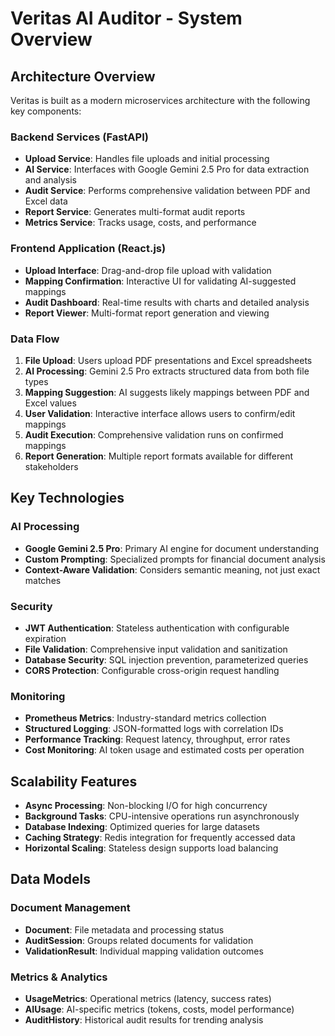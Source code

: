 # Veritas AI Auditor - System Overview

## Architecture Overview

Veritas is built as a modern microservices architecture with the following key components:

### Backend Services (FastAPI)
- **Upload Service**: Handles file uploads and initial processing
- **AI Service**: Interfaces with Google Gemini 2.5 Pro for data extraction and analysis
- **Audit Service**: Performs comprehensive validation between PDF and Excel data
- **Report Service**: Generates multi-format audit reports
- **Metrics Service**: Tracks usage, costs, and performance

### Frontend Application (React.js)
- **Upload Interface**: Drag-and-drop file upload with validation
- **Mapping Confirmation**: Interactive UI for validating AI-suggested mappings
- **Audit Dashboard**: Real-time results with charts and detailed analysis
- **Report Viewer**: Multi-format report generation and viewing

### Data Flow

1. **File Upload**: Users upload PDF presentations and Excel spreadsheets
2. **AI Processing**: Gemini 2.5 Pro extracts structured data from both file types
3. **Mapping Suggestion**: AI suggests likely mappings between PDF and Excel values
4. **User Validation**: Interactive interface allows users to confirm/edit mappings
5. **Audit Execution**: Comprehensive validation runs on confirmed mappings
6. **Report Generation**: Multiple report formats available for different stakeholders

## Key Technologies

### AI Processing
- **Google Gemini 2.5 Pro**: Primary AI engine for document understanding
- **Custom Prompting**: Specialized prompts for financial document analysis
- **Context-Aware Validation**: Considers semantic meaning, not just exact matches

### Security
- **JWT Authentication**: Stateless authentication with configurable expiration
- **File Validation**: Comprehensive input validation and sanitization
- **Database Security**: SQL injection prevention, parameterized queries
- **CORS Protection**: Configurable cross-origin request handling

### Monitoring
- **Prometheus Metrics**: Industry-standard metrics collection
- **Structured Logging**: JSON-formatted logs with correlation IDs
- **Performance Tracking**: Request latency, throughput, error rates
- **Cost Monitoring**: AI token usage and estimated costs per operation

## Scalability Features

- **Async Processing**: Non-blocking I/O for high concurrency
- **Background Tasks**: CPU-intensive operations run asynchronously
- **Database Indexing**: Optimized queries for large datasets
- **Caching Strategy**: Redis integration for frequently accessed data
- **Horizontal Scaling**: Stateless design supports load balancing

## Data Models

### Document Management
- **Document**: File metadata and processing status
- **AuditSession**: Groups related documents for validation
- **ValidationResult**: Individual mapping validation outcomes

### Metrics & Analytics
- **UsageMetrics**: Operational metrics (latency, success rates)
- **AIUsage**: AI-specific metrics (tokens, costs, model performance)
- **AuditHistory**: Historical audit results for trending analysis